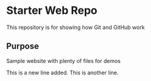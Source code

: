 # Starter Web Repo

This repository is for showing how Git and GitHub work

## Purpose

Sample website with plenty of files for demos

This is a new line added.
This is another line.